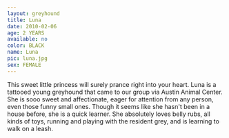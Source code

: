 ```yaml
---
layout: greyhound
title: Luna
date: 2010-02-06
age: 2 YEARS
available: no
color: BLACK
name: Luna
pic: luna.jpg
sex: FEMALE
---
```


This sweet little princess will surely prance right into your heart.  Luna is a tattooed young greyhound that came to
our group via Austin Animal Center.  She is sooo sweet and affectionate, eager for attention from any person, even those
funny small ones.  Though it seems like she hasn't been in a house before, she is a quick learner. She absolutely loves
belly rubs, all kinds of toys, running and playing with the resident grey, and is learning to walk on a leash.
